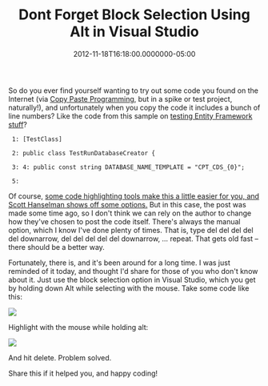 ﻿---
title: Dont Forget Block Selection Using Alt in Visual Studio
date: "2012-11-18T16:18:00.0000000-05:00"
description: So do you ever find yourself wanting to try out some code you found
featuredImage: /img/testclass.png
---

So do you ever find yourself wanting to try out some code you found on the Internet (via [Copy Paste Programming](http://deviq.com/copy-paste-programming), but in a spike or test project, naturally!), and unfortunately when you copy the code it includes a bunch of line numbers? Like the code from this sample on [testing Entity Framework stuff](http://www.andrewconnell.com/blog/archive/2012/05/02/isolating-integration-tests-with-ef4-x-code-first-amp-mstest.aspx)?

```
 1: [TestClass]

 2: public class TestRunDatabaseCreator {

 3: 4: public const string DATABASE_NAME_TEMPLATE = "CPT_CDS_{0}";

 5:
```

Of course, [some code highlighting tools make this a little easier for you, and Scott Hanselman shows off some options.](http://www.hanselman.com/blog/HowToPostCodeToYourBlogAndOtherReligiousArguments.aspx) But in this case, the post was made some time ago, so I don't think we can rely on the author to change how they've chosen to post the code itself. There's always the manual option, which I know I've done plenty of times. That is, type del del del del del downarrow, del del del del del downarrow, … repeat. That gets old fast – there should be a better way.

Fortunately, there is, and it's been around for a long time. I was just reminded of it today, and thought I'd share for those of you who don't know about it. Just use the block selection option in Visual Studio, which you get by holding down Alt while selecting with the mouse. Take some code like this:

![](/img/testclass.png)

Highlight with the mouse while holding alt:

![](/img/testclass-2.png)

And hit delete. Problem solved.

Share this if it helped you, and happy coding!

